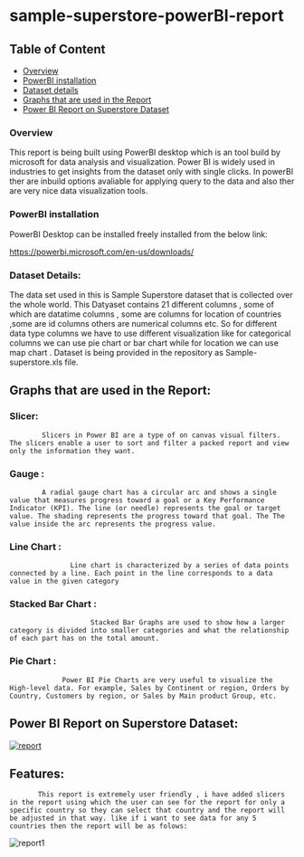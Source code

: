 # sample-superstore-powerBI-report

## Table of Content
  * [Overview](#overview)
  * [PowerBI installation ](#PowerBI-installation )
  * [Dataset details](#Dataset-details)
  * [Graphs that are used in the Report](#Graphs-that-are-used-in-the-Report)
  * [Power BI Report on Superstore Dataset](#Power-BI-Report-on-Superstore-Dataset)
### Overview
This report is being built using PowerBI desktop which is an tool build by microsoft for data analysis and visualization. Power BI is widely used in industries to get insights from the dataset only with single clicks. In powerBI ther are inbuild options avaliable for applying query to the data and also ther are very nice data visualization tools. 

### PowerBI installation 

PowerBI Desktop can be installed freely installed from the below link:

https://powerbi.microsoft.com/en-us/downloads/

### Dataset Details:

The data set used in this is Sample Superstore dataset that is collected over the whole world. This Datyaset contains 21 different columns , some of which are datatime columns , some are columns for location of countries ,some are id columns others are numerical columns etc.  So for different data type columns we have to use different visualization like for categorical columns we can use pie chart or bar chart while for location we can use map chart . Dataset is being provided in the repository as Sample-superstore.xls file.

## Graphs that are used in the Report:

### Slicer:
            Slicers in Power BI are a type of on canvas visual filters. The slicers enable a user to sort and filter a packed report and view only the information they want.
       
### Gauge :
            A radial gauge chart has a circular arc and shows a single value that measures progress toward a goal or a Key Performance Indicator (KPI). The line (or needle) represents the goal or target value. The shading represents the progress toward that goal. The The value inside the arc represents the progress value.

### Line Chart :
                   Line chart is characterized by a series of data points connected by a line. Each point in the line corresponds to a data value in the given category
             
### Stacked Bar Chart : 
                        Stacked Bar Graphs are used to show how a larger category is divided into smaller categories and what the relationship of each part has on the total amount.

### Pie Chart : 
                 Power BI Pie Charts are very useful to visualize the High-level data. For example, Sales by Continent or region, Orders by Country, Customers by region, or Sales by Main product Group, etc.
                 
## Power BI Report on Superstore Dataset:
[
![report](https://user-images.githubusercontent.com/53222813/113759991-5cbdc900-9733-11eb-8839-f2d100a3ba0d.JPG)
](url)

## Features:
           This report is extremely user friendly , i have added slicers in the report using which the user can see for the report for only a specific country so they can select that country and the report will be adjusted in that way. like if i want to see data for any 5 countries then the report will be as folows:
           
![report1](https://user-images.githubusercontent.com/53222813/113764839-2125fd80-9739-11eb-9cf5-e8398fdc096c.JPG)




        
        

